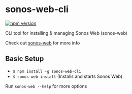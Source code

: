 # sonos-web-cli
[![npm version](https://img.shields.io/npm/v/sonos-web-cli.svg)](https://www.npmjs.com/package/sonos-web-cli)

CLI tool for installing &amp; managing Sonos Web (sonos-web)

Check out [sonos-web](https://github.com/Villarrealized/sonos-web) for more info

## Basic Setup

- `$ npm install -g sonos-web-cli`
- `$ sonos-web install` (Installs and starts Sonos Web)

Run `sonos-web --help` for more options
